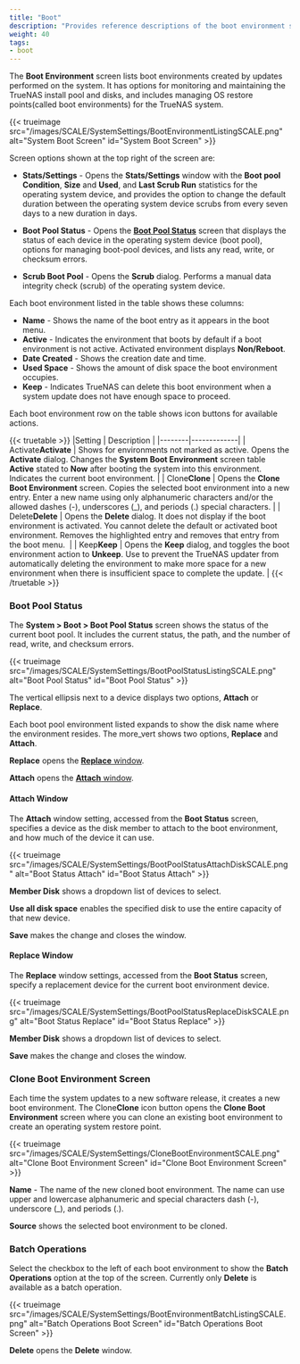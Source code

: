 ```yaml
---
title: "Boot"
description: "Provides reference descriptions of the boot environment screens and settings."
weight: 40
tags:
- boot
---
```


The **Boot Environment** screen lists boot environments created by updates performed on the system.
It has options for monitoring and maintaining the TrueNAS install pool and disks, and includes managing OS restore points(called boot environments) for the TrueNAS system.

{{< trueimage src="/images/SCALE/SystemSettings/BootEnvironmentListingSCALE.png" alt="System Boot Screen" id="System Boot Screen" >}}

Screen options shown at the top right of the screen are:

* **Stats/Settings** - Opens the **Stats/Settings** window with the **Boot pool Condition**, **Size** and **Used**, and **Last Scrub Run** statistics for the operating system device, and provides the option to change the default duration between the operating system device scrubs from every seven days to a new duration in days.

* **Boot Pool Status** - Opens the **[Boot Pool Status](#boot-pool-status)** screen that displays the status of each device in the operating system device (boot pool), options for managing boot-pool devices, and lists any read, write, or checksum errors.

* **Scrub Boot Pool** - Opens the **Scrub** dialog. Performs a manual data integrity check (scrub) of the operating system device.

Each boot environment listed in the table shows these columns:

* **Name** - Shows the name of the boot entry as it appears in the boot menu.
* **Active** - Indicates the environment that boots by default if a boot environment is not active. Activated environment displays **Non/Reboot**.
* **Date Created** - Shows the creation date and time.
* **Used Space** - Shows the amount of disk space the boot environment occupies.
* **Keep** - Indicates TrueNAS can delete this boot environment when a system update does not have enough space to proceed.

Each boot environment row on the table shows icon buttons for available actions. 

{{< truetable >}}
|Setting | Description |
|--------|-------------|
| <span class="iconify" data-icon="mdi:check-decagram">Activate</span>**Activate** | Shows for environments not marked as active. Opens the **Activate** dialog. Changes the **System Boot Environment** screen table **Active** stated to **Now** after booting the system into this environment. Indicates the current boot environment. |
| <span class="iconify" data-icon="mdi:content-copy">Clone</span>**Clone** | Opens the **Clone Boot Environment** screen. Copies the selected boot environment into a new entry. Enter a new name using only alphanumeric characters and/or the allowed dashes (-), underscores (_), and periods (.) special characters. |
| <span class="iconify" data-icon="mdi:delete">Delete</span>**Delete** | Opens the **Delete** dialog. It does not display if the boot environment is activated. You cannot delete the default or activated boot environment. Removes the highlighted entry and removes that entry from the boot menu.  |
| <span class="iconify" data-icon="mdi:bookmark">Keep</span>**Keep** | Opens the **Keep** dialog, and toggles the boot environment action to **Unkeep**. Use to prevent the TrueNAS updater from automatically deleting the environment to make more space for a new environment when there is insufficient space to complete the update. |
{{< /truetable >}}

### Boot Pool Status

The **System > Boot > Boot Pool Status** screen shows the status of the current boot pool.
It includes the current status, the path, and the number of read, write, and checksum errors.

{{< trueimage src="/images/SCALE/SystemSettings/BootPoolStatusListingSCALE.png" alt="Boot Pool Status" id="Boot Pool Status" >}}

The vertical ellipsis <i class="fa fa-ellipsis-v" aria-hidden="true" title="Options"></i> next to a device displays two options, **Attach** or **Replace**.

Each boot pool environment listed expands to show the disk name where the environment resides.
The <span class="material-symbols-outlined">more_vert</span> shows two options, **Replace** and **Attach**.

**Replace** opens the [**Replace** window](#replace-screen).

**Attach** opens the [**Attach** window](#attach-screen).

#### Attach Window

The **Attach** window setting, accessed from the **Boot Status** screen, specifies a device as the disk member to attach to the boot environment, and how much of the device it can use.

{{< trueimage src="/images/SCALE/SystemSettings/BootPoolStatusAttachDiskSCALE.png" alt="Boot Status Attach" id="Boot Status Attach" >}}

**Member Disk** shows a dropdown list of devices to select.

**Use all disk space** enables the specified disk to use the entire capacity of that new device.

**Save** makes the change and closes the window.

#### Replace Window

The **Replace** window settings, accessed from the **Boot Status** screen, specify a replacement device for the current boot environment device.

{{< trueimage src="/images/SCALE/SystemSettings/BootPoolStatusReplaceDiskSCALE.png" alt="Boot Status Replace" id="Boot Status Replace" >}}

**Member Disk** shows a dropdown list of devices to select.

**Save** makes the change and closes the window.

### Clone Boot Environment Screen

Each time the system updates to a new software release, it creates a new boot environment. The <span class="iconify" data-icon="mdi:content-copy">Clone</span>**Clone** icon button opens the **Clone Boot Environment** screen where you can clone an existing boot environment to create an operating system restore point.

{{< trueimage src="/images/SCALE/SystemSettings/CloneBootEnvironmentSCALE.png" alt="Clone Boot Environment Screen" id="Clone Boot Environment Screen" >}}

**Name** - The name of the new cloned boot environment. The name can use upper and lowercase alphanumeric and special characters dash (-), underscore (_), and periods (.).

**Source** shows the selected boot environment to be cloned.

### Batch Operations

Select the checkbox to the left of each boot environment to show the **Batch Operations** option at the top of the screen. Currently only **Delete** is available as a batch operation.

{{< trueimage src="/images/SCALE/SystemSettings/BootEnvironmentBatchListingSCALE.png" alt="Batch Operations Boot Screen" id="Batch Operations Boot Screen" >}}

**Delete** opens the **Delete** window.

